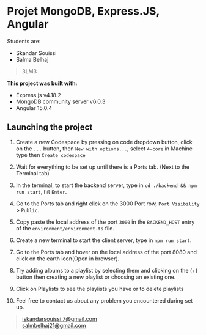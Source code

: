 # Projet MongoDB, Express.JS, Angular

Students are:

* Skandar Souissi
* Salma Belhaj

> 3LM3

**This project was built with:**

* Express.js v4.18.2
* MongoDB community server v6.0.3
* Angular 15.0.4

## Launching the project

1. Create a new Codespace by pressing on code dropdown button, click on the `...` button, then `New with options...`, select `4-core` in Machine type then `Create codespace`

2. Wait for everything to be set up until there is a Ports tab. (Next to the Terminal tab)

3. In the terminal, to start the backend server, type in `cd ./backend && npm run start`, hit `Enter`.

4. Go to the Ports tab and right click on the 3000 Port row, `Port Visibility` > `Public`.

5. Copy paste the local address of the port `3000` in the `BACKEND_HOST` entry of the `environment/environment.ts` file.

6. Create a new terminal to start the client server, type in `npm run start`.

7. Go to the Ports tab and hover on the local address of the port 8080 and click on the earth icon(Open in browser).

8. Try adding albums to a playlist by selecting them and clicking on the (+) button then creating a new playlist or choosing an existing one.

9. Click on Playlists to see the playlists you have or to delete playlists

10. Feel free to contact us about any problem you encountered during set up.

> iskandarsouissi.7@gmail.com  
> salmbelhaj21@gmail.com
